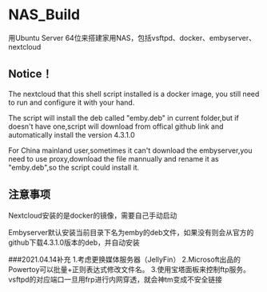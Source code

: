 # NAS_Build
  用Ubuntu Server 64位来搭建家用NAS，包括vsftpd、docker、embyserver、nextcloud

## Notice！
  The nextcloud that this shell script installed is a docker image, you still need to run and configure it with your hand.
  
  The script will install the deb called "emby.deb" in current folder,but if doesn't have one,script will download from offical github link and automatically install the version 4.3.1.0
  
  For China mainland user,sometimes it can't download the embyserver,you need to use proxy,download the file mannually and rename it as "emby.deb",so the script could install it.
  
## 注意事项
  Nextcloud安装的是docker的镜像，需要自己手动启动
  
  Embyserver默认安装当前目录下名为emby的deb文件，如果没有则会从官方的github下载4.3.1.0版本的deb，并自动安装
  
 ###2021.04.14补充
  1.考虑更换媒体服务器（JellyFin）
  2.Microsoft出品的Powertoy可以批量+正则表达式修改文件名。
  3.使用宝塔面板来控制ftp服务。vsftpd的对应端口一旦用frp进行内网穿透，就会神tm变成不安全链接
